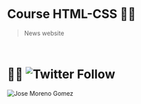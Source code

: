 # **Course HTML-CSS** 🚀🎨
>News website<br> 

<br>

# 👨‍💻 ![Twitter Follow](https://img.shields.io/twitter/follow/Gzjosemgz?style=social)

![Jose Moreno Gomez](https://repository-images.githubusercontent.com/275109327/43750d00-b7f0-11ea-9b14-ef2e6cad9ad0)

